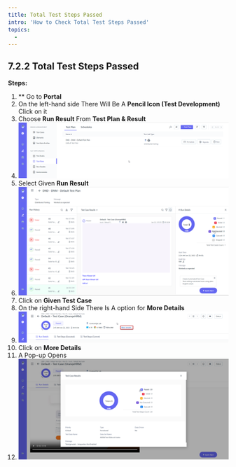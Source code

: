```yaml
---
title: Total Test Steps Passed
intro: 'How to Check Total Test Steps Passed'
topics:
  - 
---
```

## <a name="_45h42bp5x3co"></a>7.2.2 **Total Test Steps Passed** 

**Steps:** 

1. ** Go to **Portal** 
1. On the left-hand side There Will Be A **Pencil Icon (Test Development)** Click on it 
1. Choose **Run Result** From **Test Plan & Result** 
1. ![](imgs/test-plan-list.png)
1. Select Given **Run Result** 
1. ![](imgs/last-run-result.png)
1. Click on **Given Test Case** 
1. On the right-hand Side There Is A option for  **More Details** 
1. ![](imgs/more-details.png)
1. Click on **More Details** 
1. A Pop-up Opens 
1. ![](imgs/pop-up.png)

